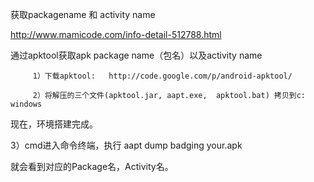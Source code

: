 获取packagename 和 activity name

http://www.mamicode.com/info-detail-512788.html

通过apktool获取apk package name（包名）以及activity name

         1）下载apktool:   http://code.google.com/p/android-apktool/

         2）将解压的三个文件(apktool.jar, aapt.exe,  apktool.bat) 拷贝到c: windows

现在，环境搭建完成。

3）cmd进入命令终端，执行 aapt dump badging  your.apk

就会看到对应的Package名，Activity名。